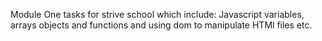 Module One tasks for strive school which include: Javascript variables, arrays objects and functions and using dom to manipulate HTMl files etc. 
